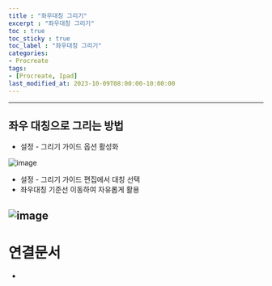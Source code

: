 ```yaml
---
title : "좌우대칭 그리기"
excerpt : "좌우대칭 그리기"
toc : true
toc_sticky : true
toc_label : "좌우대칭 그리기"
categories:
- Procreate
tags:
- [Procreate, Ipad]
last_modified_at: 2023-10-09T08:00:00-10:00:00
---
```

  
---
  
## 좌우 대칭으로 그리는 방법
- 설정 - 그리기 가이드 옵션 활성화
  
![image](../../assets/images/Drawing_Guide.png)
- 설정 - 그리기 가이드 편집에서 대칭 선택
- 좌우대칭 기준선 이동하여 자유롭게 활용
  
![image](../../assets/images/Drawing_symmetry.png)
---
  
# 연결문서
- 
  
